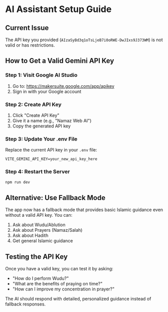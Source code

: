 # AI Assistant Setup Guide

## Current Issue
The API key you provided (`AIzaSyBd3q1oTsLjeB7i0oRWE-DwJIxs9J373WM`) is not valid or has restrictions.

## How to Get a Valid Gemini API Key

### Step 1: Visit Google AI Studio
1. Go to: https://makersuite.google.com/app/apikey
2. Sign in with your Google account

### Step 2: Create API Key
1. Click "Create API Key"
2. Give it a name (e.g., "Namaz Web AI")
3. Copy the generated API key

### Step 3: Update Your .env File
Replace the current API key in your `.env` file:

```
VITE_GEMINI_API_KEY=your_new_api_key_here
```

### Step 4: Restart the Server
```bash
npm run dev
```

## Alternative: Use Fallback Mode
The app now has a fallback mode that provides basic Islamic guidance even without a valid API key. You can:

1. Ask about Wudu/Ablution
2. Ask about Prayers (Namaz/Salah)
3. Ask about Hadith
4. Get general Islamic guidance

## Testing the API Key
Once you have a valid key, you can test it by asking:
- "How do I perform Wudu?"
- "What are the benefits of praying on time?"
- "How can I improve my concentration in prayer?"

The AI should respond with detailed, personalized guidance instead of fallback responses. 